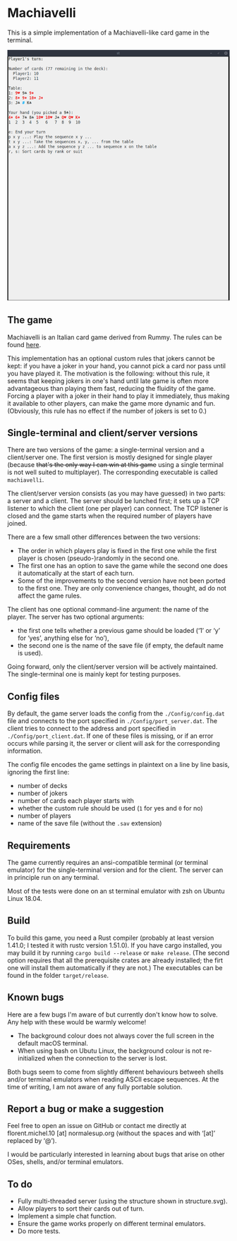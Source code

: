 # Machiavelli

This is a simple implementation of a Machiavelli-like card game in the terminal. 

<img src="screen1.png">

## The game

Machiavelli is an Italian card game derived from Rummy. The rules can be found [here](https://gamerules.com/rules/machiavelli-card-game/).

This implementation has an optional custom rules that jokers cannot be kept: if you have a joker in your hand, you cannot pick a card nor pass until you have played it. The motivation is the following: without this rule, it seems that keeping jokers in one's hand until late game is often more advantageous than playing them fast, reducing the fluidity of the game. Forcing a player with a joker in their hand to play it immediately, thus making it available to other players, can make the game more dynamic and fun. (Obviously, this rule has no effect if the number of jokers is set to 0.)

## Single-terminal and client/server versions

There are two versions of the game: a single-terminal version and a client/server one. The first version is mostly designed for single player (because ~~that's the only way I can win at this game~~ using a single terminal is not well suited to multiplayer). The corresponding executable is called `machiavelli`. 

The client/server version consists (as you may have guessed) in two parts: a server and a client. The server should be lunched first; it sets up a TCP listener to which the client (one per player) can connect. The TCP listener is closed and the game starts when the required number of players have joined. 

There are a few small other differences between the two versions: 

* The order in which players play is fixed in the first one while the first player is chosen (pseudo-)randomly in the second one.
* The first one has an option to save the game while the second one does it automatically at the start of each turn.
* Some of the improvements to the second version have not been ported to the first one. They are only convenience changes, thought, ad do not affect the game rules. 

The client has one optional command-line argument: the name of the player.
The server has two optional arguments: 

* the first one tells whether a previous game should be loaded (‘1’ or ‘y’ for ‘yes’, anything else for ‘no’),
* the second one is the name of the save file (if empty, the default name is used).

Going forward, only the client/server version will be actively maintained. The single-terminal one is mainly kept for testing purposes.

## Config files

By default, the game server loads the config from the `./Config/config.dat` file and connects to the port specified in `./Config/port_server.dat`. The client tries to connect to the address and port specified in `./Config/port_client.dat`. If one of these files is missing, or if an error occurs while parsing it, the server or client will ask for the corresponding information. 

The config file encodes the game settings in plaintext on a line by line basis, ignoring the first line:

* number of decks 
* number of jokers
* number of cards each player starts with
* whether the custom rule should be used (`1` for yes and `0` for no)
* number of players
* name of the save file (without the `.sav` extension)

## Requirements

The game currently requires an ansi-compatible terminal (or terminal emulator) for the single-terminal version and for the client. The server can in principle run on any terminal. 

Most of the tests were done on an st terminal emulator with zsh on Ubuntu Linux 18.04. 

## Build

To build this game, you need a Rust compiler (probably at least version 1.41.0; I tested it with rustc version 1.51.0). If you have cargo installed, you may build it by running `cargo build --release` or `make release`. (The second option requires that all the prerequisite crates are already installed; the firt one will install them automatically if they are not.) The executables can be found in the folder `target/release`. 

## Known bugs

Here are a few bugs I'm aware of but currently don't know how to solve. Any help with these would be warmly welcome! 

* The background colour does not always cover the full screen in the default macOS terminal.
* When using bash on Ubutu Linux, the background colour is not re-initialized when the connection to the server is lost.

Both bugs seem to come from slightly different behaviours betweeh shells and/or terminal emulators when reading ASCII escape sequences. At the time of writing, I am not aware of any fully portable solution. 

## Report a bug or make a suggestion

Feel free to open an issue on GitHub or contact me directly at florent.michel.10 [at] normalesup.org (without the spaces and with ‘[at]’ replaced by ‘@’). 

I would be particularly interested in learning about bugs that arise on other OSes, shells, and/or terminal emulators.

## To do

* Fully multi-threaded server (using the structure shown in structure.svg).
* Allow players to sort their cards out of turn.
* Implement a simple chat function.
* Ensure the game works properly on different terminal emulators.
* Do more tests.
